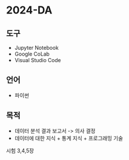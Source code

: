 # 2024-DA
## 도구
- Jupyter Notebook
- Google CoLab
- Visual Studio Code
## 언어
- 파이썬
## 목적
- 데이터 분석 결과 보고서 -> 의사 결정
- 데이터에 대한 지식 + 통계 지식 + 프로그래밍 기술

시험 3,4,5장
